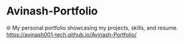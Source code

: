 # Avinash-Portfolio
🌐 My personal portfolio showcasing my projects, skills, and resume.
https://avinash001-tech.github.io/Avinash-Portfolio/
